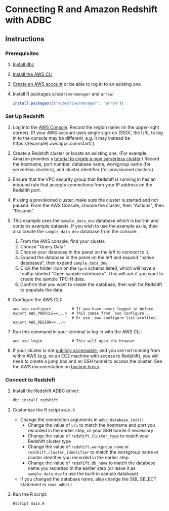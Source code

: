<!--
Copyright 2025 Columnar Technologies Inc.

Licensed under the Apache License, Version 2.0 (the "License");
you may not use this file except in compliance with the License.
You may obtain a copy of the License at

    http://www.apache.org/licenses/LICENSE-2.0

Unless required by applicable law or agreed to in writing, software
distributed under the License is distributed on an "AS IS" BASIS,
WITHOUT WARRANTIES OR CONDITIONS OF ANY KIND, either express or implied.
See the License for the specific language governing permissions and
limitations under the License.
-->

# Connecting R and Amazon Redshift with ADBC

## Instructions

### Prerequisites

1. [Install dbc](https://docs.columnar.tech/dbc/getting_started/installation/)

1. [Install the AWS CLI](https://aws.amazon.com/cli/)

1. [Create an AWS account](https://aws.amazon.com/) or be able to log in to an existing one

1. Install R packages `adbcdrivermanager` and `arrow`:

   ```r
   install.packages(c("adbcdrivermanager", "arrow"))
   ```

### Set Up Redshift

1. Log into the [AWS Console](https://console.aws.amazon.com/). Record the region name (in the upper-right corner). (If your AWS account uses single sign-on (SSO), the URL to log in to the console may be different, e.g. it may instead be https://(example).awsapps.com/start/.)
1. Create a Redshift cluster or locate an existing one. (For example, Amazon provides a [tutorial to create a new serverless cluster](https://docs.aws.amazon.com/redshift/latest/mgmt/serverless-console.html).) Record the hostname, port number, database name, workgroup name (for serverless clusters), and cluster identifier (for provisioned clusters).
1. Ensure that the VPC security group that Redshift is running in has an inbound rule that accepts connections from your IP address on the Redshift port.
1. If using a provisioned cluster, make sure the cluster is started and not paused. From the AWS Console, choose the cluster, then "Actions", then "Resume".
1. This example uses the `sample_data_dev` database which is built-in and contains example datasets. If you wish to use the example as-is, then also create the `sample_data_dev` database from the console:

   1. From the AWS console, find your cluster.
   1. Choose "Query Data".
   1. Choose your database in the panel on the left to connect to it.
   1. Expand the database in the panel on the left and expand "native databases", then expand `sample_data_dev`.
   1. Click the folder icon on the `tpch` schema listed, which will have a tooltip labeled "Open sample notebooks". This will ask if you want to create the sample TPC-H data.
   1. Confirm that you want to create the database, then wait for Redshift to populate the data.

1. Configure the AWS CLI:

   ```console
   aws sso configure         # If you have never logged in before
   export AWS_PROFILE=<...>  # This comes from `sso configure`.
                             # Or use `aws configure list-profiles`
   export AWS_REGION=<...>
   ```

1. Run this command in your terminal to log in with the AWS CLI:

   ```console
   aws sso login             # This will open the browser
   ```

1. If your cluster is not [publicly accessable](https://repost.aws/knowledge-center/redshift-cluster-private-public), and you are not running from within AWS (e.g. on an EC2 machine with access to Redshift), you will need to create a jump box and an SSH tunnel to access the cluster. See the AWS documentation on [bastion hosts](https://docs.aws.amazon.com/prescriptive-guidance/latest/patterns/access-a-bastion-host-by-using-session-manager-and-amazon-ec2-instance-connect.html).

### Connect to Redshift

1. Install the Redshift ADBC driver:

   ```sh
   dbc install redshift
   ```

1. Customize the R script `main.R`
   - Change the connection arguments in `adbc_database_init()`
     - Change the value of `uri` to match the hostname and port you recorded in the earlier step, or your SSH tunnel if necessary
     - Change the value of `redshift.cluster_type` to match your Redshift cluster type
     - Change the value of `redshift.workgroup_name` or `redshift.cluster_identifier` to match the workgroup name or cluster identifier you recorded in the earlier step
     - Change the value of `redshift.db_name` to match the database name you recorded in the earlier step (or leave it as `sample_data_dev` to use the built-in sample database)
   - If you changed the database name, also change the SQL SELECT statement in `read_adbc()`

1. Run the R script:

   ```sh
   Rscript main.R
   ```

